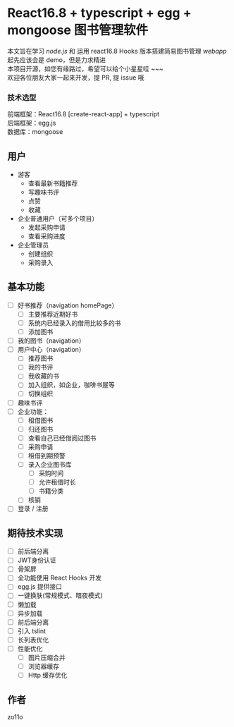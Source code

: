 
# React16.8 + typescript + egg + mongoose 图书管理软件

本文旨在学习 *node.js* 和 运用 react16.8 Hooks 版本搭建简易图书管理 *webapp*  
起先应该会是 demo，但是力求精进  
本项目开源，如您有缘路过，希望可以给个小星星哇 ~~~  
欢迎各位朋友大家一起来开发，提 PR, 提 issue 哦

### 技术选型

前端框架：React16.8 [create-react-app] + typescript  
后端框架：egg.js  
数据库：mongoose  

## 用户

* 游客
  * 查看最新书籍推荐
  * 写趣味书评
  * 点赞
  * 收藏
* 企业普通用户（可多个项目）
  * 发起采购申请
  * 查看采购进度
* 企业管理员
  * 创建组织
  * 采购录入

## 基本功能

* [ ] 好书推荐（navigation homePage）
  * [ ] 主要推荐近期好书
  * [ ] 系统内已经录入的借用比较多的书
  * [ ] 添加图书
* [ ] 我的图书（navigation）
* [ ] 用户中心（navigation）
  * [ ] 推荐图书
  * [ ] 我的书评
  * [ ] 我收藏的书
  * [ ] 加入组织，如企业，咖啡书屋等
  * [ ] 切换组织
* [ ] 趣味书评
* [ ] 企业功能：
  * [ ] 租借图书
  * [ ] 归还图书
  * [ ] 查看自己已经借阅过图书
  * [ ] 采购申请
  * [ ] 租借到期预警
  * [ ] 录入企业图书库
    * [ ] 采购时间
    * [ ] 允许租借时长
    * [ ] 书籍分类
  * [ ] 核销
* [ ] 登录 / 注册

## 期待技术实现

* [ ] 前后端分离
* [ ] JWT身份认证
* [ ] 骨架屏
* [ ] 全功能使用 React Hooks 开发
* [ ] egg.js 提供接口
* [ ] 一键换肤(常规模式、暗夜模式)
* [ ] 懒加载
* [ ] 异步加载
* [ ] 前后端分离
* [ ] 引入 tslint
* [ ] 长列表优化
* [ ] 性能优化
  * [ ] 图片压缩合并
  * [ ] 浏览器缓存
  * [ ] Http 缓存优化

## 作者

zo11o
